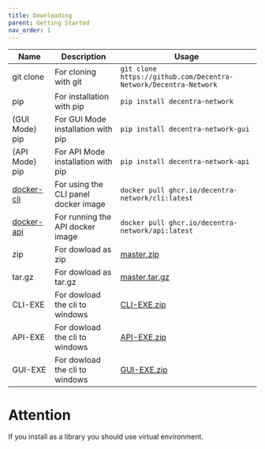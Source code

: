 ```yaml
---
title: Downloading
parent: Getting Started
nav_order: 1
---
```


| Name | Description | Usage |
| --- | --- | --- |
| git clone | For cloning with git | `git clone https://github.com/Decentra-Network/Decentra-Network` |
| pip | For installation with pip | `pip install decentra-network` |
| (GUI Mode) pip | For GUI Mode installation with pip | `pip install decentra-network-gui` |
| (API Mode) pip | For API Mode installation with pip | `pip install decentra-network-api` |
| [docker-cli](https://github.com/Decentra-Network/Decentra-Network/pkgs/container/cli) | For using the CLI panel docker image | `docker pull ghcr.io/decentra-network/cli:latest` |
| [docker-api](https://github.com/Decentra-Network/Decentra-Network/pkgs/container/api) | For running the API docker image | `docker pull ghcr.io/decentra-network/api:latest` |
| zip | For dowload as zip | [master.zip](https://github.com/Decentra-Network/Decentra-Network/archive/refs/heads/master.zip) |
| tar.gz | For dowload as tar.gz | [master.tar.gz](https://github.com/Decentra-Network/Decentra-Network/archive/refs/heads/master.tar.gz) |
| CLI-EXE | For dowload the cli to windows | [CLI-EXE.zip](https://github.com/Decentra-Network/Decentra-Network/releases/download/v0.12.0-alpha/CLI-EXE.zip) |
| API-EXE | For dowload the cli to windows | [API-EXE.zip](https://github.com/Decentra-Network/Decentra-Network/releases/download/v0.12.0-alpha/API-EXE.zip) |
| GUI-EXE | For dowload the cli to windows | [GUI-EXE.zip](https://github.com/Decentra-Network/Decentra-Network/releases/download/v0.12.0-alpha/GUI-EXE.zip) |

# Attention
If you install as a library you should use virtual environment.